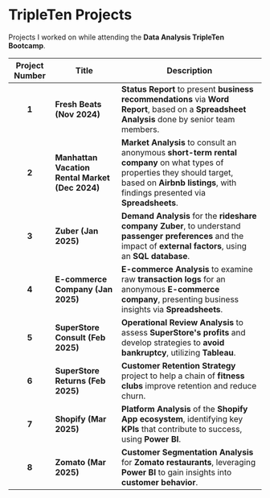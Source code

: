 # **TripleTen Projects**  
Projects I worked on while attending the **Data Analysis TripleTen Bootcamp**.  

| **Project Number** | **Title** | **Description** |  
| :-----------: | ---------------------- | ---------------------------------------------------------- |  
| **1** | **Fresh Beats (Nov 2024)** | **Status Report** to present **business recommendations** via **Word Report**, based on a **Spreadsheet Analysis** done by senior team members. |  
| **2** | **Manhattan Vacation Rental Market (Dec 2024)** | **Market Analysis** to consult an anonymous **short-term rental company** on what types of properties they should target, based on **Airbnb listings**, with findings presented via **Spreadsheets**. |  
| **3** | **Zuber (Jan 2025)** | **Demand Analysis** for the **rideshare company Zuber**, to understand **passenger preferences** and the impact of **external factors**, using an **SQL database**. |  
| **4** | **E-commerce Company (Jan 2025)** | **E-commerce Analysis** to examine raw **transaction logs** for an anonymous **E-commerce company**, presenting business insights via **Spreadsheets**. |  
| **5** | **SuperStore Consult (Feb 2025)** | **Operational Review Analysis** to assess **SuperStore's profits** and develop strategies to **avoid bankruptcy**, utilizing **Tableau**. |  
| **6** | **SuperStore Returns (Feb 2025)** | **Customer Retention Strategy** project to help a chain of **fitness clubs** improve retention and reduce churn. |  
| **7** | **Shopify (Mar 2025)** | **Platform Analysis** of the **Shopify App ecosystem**, identifying key **KPIs** that contribute to success, using **Power BI**. |  
| **8** | **Zomato (Mar 2025)** | **Customer Segmentation Analysis** for **Zomato restaurants**, leveraging **Power BI** to gain insights into **customer behavior**. |  


